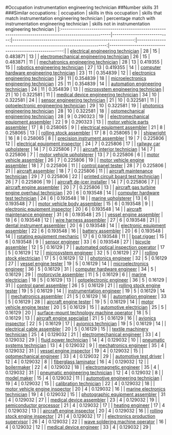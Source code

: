 #Occupation instrumentation engineering technician
##Number skills 31
###Similar occupations:
| occupation                                                                                            |   skills in this occupation |   skills that match instrumentation engineering technician |   percentage match with instrumentation engineering technician |   skills not in instrumentation engineering technician |
|:------------------------------------------------------------------------------------------------------|----------------------------:|-----------------------------------------------------------:|---------------------------------------------------------------:|-------------------------------------------------------:|
| [electrical engineering technician](electrical_engineering_technician.md)                             |                          28 |                                                         15 |                                                       0.483871 |                                                     13 |
| [electromechanical engineering technician](electromechanical_engineering_technician.md)               |                          26 |                                                         15 |                                                       0.483871 |                                                     11 |
| [mechatronics engineering technician](mechatronics_engineering_technician.md)                         |                          28 |                                                         13 |                                                       0.419355 |                                                     15 |
| [robotics engineering technician](robotics_engineering_technician.md)                                 |                          27 |                                                         13 |                                                       0.419355 |                                                     14 |
| [computer hardware engineering technician](computer_hardware_engineering_technician.md)               |                          23 |                                                         11 |                                                       0.354839 |                                                     12 |
| [electronics engineering technician](electronics_engineering_technician.md)                           |                          29 |                                                         11 |                                                       0.354839 |                                                     18 |
| [microelectronics engineering technician](microelectronics_engineering_technician.md)                 |                          25 |                                                         11 |                                                       0.354839 |                                                     14 |
| [automation engineering technician](automation_engineering_technician.md)                             |                          24 |                                                         11 |                                                       0.354839 |                                                     13 |
| [microsystem engineering technician](microsystem_engineering_technician.md)                           |                          21 |                                                         10 |                                                       0.322581 |                                                     11 |
| [medical device engineering technician](medical_device_engineering_technician.md)                     |                          34 |                                                         10 |                                                       0.322581 |                                                     24 |
| [sensor engineering technician](sensor_engineering_technician.md)                                     |                          21 |                                                         10 |                                                       0.322581 |                                                     11 |
| [optoelectronic engineering technician](optoelectronic_engineering_technician.md)                     |                          29 |                                                         10 |                                                       0.322581 |                                                     19 |
| [photonics engineering technician](photonics_engineering_technician.md)                               |                          28 |                                                         10 |                                                       0.322581 |                                                     18 |
| [optomechanical engineering technician](optomechanical_engineering_technician.md)                     |                          28 |                                                          9 |                                                       0.290323 |                                                     19 |
| [electromechanical equipment assembler](electromechanical_equipment_assembler.md)                     |                          22 |                                                          9 |                                                       0.290323 |                                                     13 |
| [motor vehicle parts assembler](motor_vehicle_parts_assembler.md)                                     |                          17 |                                                          8 |                                                       0.258065 |                                                      9 |
| [electrical equipment assembler](electrical_equipment_assembler.md)                                   |                          21 |                                                          8 |                                                       0.258065 |                                                     13 |
| [rolling stock assembler](rolling_stock_assembler.md)                                                 |                          17 |                                                          8 |                                                       0.258065 |                                                      9 |
| [shipwright](shipwright.md)                                                                           |                          16 |                                                          8 |                                                       0.258065 |                                                      8 |
| [precision instrument assembler](precision_instrument_assembler.md)                                   |                          19 |                                                          7 |                                                       0.225806 |                                                     12 |
| [electrical equipment inspector](electrical_equipment_inspector.md)                                   |                          24 |                                                          7 |                                                       0.225806 |                                                     17 |
| [railway car upholsterer](railway_car_upholsterer.md)                                                 |                          14 |                                                          7 |                                                       0.225806 |                                                      7 |
| [aircraft interior technician](aircraft_interior_technician.md)                                       |                          14 |                                                          7 |                                                       0.225806 |                                                      7 |
| [motor vehicle upholsterer](motor_vehicle_upholsterer.md)                                             |                          13 |                                                          7 |                                                       0.225806 |                                                      6 |
| [motor vehicle assembler](motor_vehicle_assembler.md)                                                 |                          26 |                                                          7 |                                                       0.225806 |                                                     19 |
| [motor vehicle engine assembler](motor_vehicle_engine_assembler.md)                                   |                          18 |                                                          7 |                                                       0.225806 |                                                     11 |
| [control panel tester](control_panel_tester.md)                                                       |                          28 |                                                          7 |                                                       0.225806 |                                                     21 |
| [aircraft assembler](aircraft_assembler.md)                                                           |                          18 |                                                          7 |                                                       0.225806 |                                                     11 |
| [aircraft maintenance technician](aircraft_maintenance_technician.md)                                 |                          29 |                                                          7 |                                                       0.225806 |                                                     22 |
| [printed circuit board test technician](printed_circuit_board_test_technician.md)                     |                          26 |                                                          7 |                                                       0.225806 |                                                     19 |
| [aircraft de-icer installer](aircraft_de-icer_installer.md)                                           |                          14 |                                                          7 |                                                       0.225806 |                                                      7 |
| [aircraft engine assembler](aircraft_engine_assembler.md)                                             |                          20 |                                                          7 |                                                       0.225806 |                                                     13 |
| [aircraft gas turbine engine overhaul technician](aircraft_gas_turbine_engine_overhaul_technician.md) |                          20 |                                                          6 |                                                       0.193548 |                                                     14 |
| [computer hardware test technician](computer_hardware_test_technician.md)                             |                          24 |                                                          6 |                                                       0.193548 |                                                     18 |
| [marine upholsterer](marine_upholsterer.md)                                                           |                          13 |                                                          6 |                                                       0.193548 |                                                      7 |
| [motor vehicle body assembler](motor_vehicle_body_assembler.md)                                       |                          15 |                                                          6 |                                                       0.193548 |                                                      9 |
| [electronic equipment inspector](electronic_equipment_inspector.md)                                   |                          20 |                                                          6 |                                                       0.193548 |                                                     14 |
| [aircraft maintenance engineer](aircraft_maintenance_engineer.md)                                     |                          31 |                                                          6 |                                                       0.193548 |                                                     25 |
| [vessel engine assembler](vessel_engine_assembler.md)                                                 |                          18 |                                                          6 |                                                       0.193548 |                                                     12 |
| [wire harness assembler](wire_harness_assembler.md)                                                   |                          27 |                                                          6 |                                                       0.193548 |                                                     21 |
| [dental instrument assembler](dental_instrument_assembler.md)                                         |                          20 |                                                          6 |                                                       0.193548 |                                                     14 |
| [electronic equipment assembler](electronic_equipment_assembler.md)                                   |                          22 |                                                          6 |                                                       0.193548 |                                                     16 |
| [battery assembler](battery_assembler.md)                                                             |                          20 |                                                          6 |                                                       0.193548 |                                                     14 |
| [rotating equipment mechanic](rotating_equipment_mechanic.md)                                         |                          17 |                                                          6 |                                                       0.193548 |                                                     11 |
| [boat rigger](boat_rigger.md)                                                                         |                          15 |                                                          6 |                                                       0.193548 |                                                      9 |
| [sensor engineer](sensor_engineer.md)                                                                 |                          33 |                                                          6 |                                                       0.193548 |                                                     27 |
| [bicycle assembler](bicycle_assembler.md)                                                             |                          12 |                                                          5 |                                                       0.16129  |                                                      7 |
| [automated optical inspection operator](automated_optical_inspection_operator.md)                     |                          17 |                                                          5 |                                                       0.16129  |                                                     12 |
| [microsystem engineer](microsystem_engineer.md)                                                       |                          32 |                                                          5 |                                                       0.16129  |                                                     27 |
| [rolling stock electrician](rolling_stock_electrician.md)                                             |                          17 |                                                          5 |                                                       0.16129  |                                                     12 |
| [photonics engineer](photonics_engineer.md)                                                           |                          32 |                                                          5 |                                                       0.16129  |                                                     27 |
| [vessel engine tester](vessel_engine_tester.md)                                                       |                          19 |                                                          5 |                                                       0.16129  |                                                     14 |
| [microelectronics engineer](microelectronics_engineer.md)                                             |                          36 |                                                          5 |                                                       0.16129  |                                                     31 |
| [computer hardware engineer](computer_hardware_engineer.md)                                           |                          34 |                                                          5 |                                                       0.16129  |                                                     29 |
| [motorcycle assembler](motorcycle_assembler.md)                                                       |                          11 |                                                          5 |                                                       0.16129  |                                                      6 |
| [marine electrician](marine_electrician.md)                                                           |                          18 |                                                          5 |                                                       0.16129  |                                                     13 |
| [optoelectronic engineer](optoelectronic_engineer.md)                                                 |                          36 |                                                          5 |                                                       0.16129  |                                                     31 |
| [control panel assembler](control_panel_assembler.md)                                                 |                          26 |                                                          5 |                                                       0.16129  |                                                     21 |
| [rolling stock engine tester](rolling_stock_engine_tester.md)                                         |                          19 |                                                          5 |                                                       0.16129  |                                                     14 |
| [instrumentation engineer](instrumentation_engineer.md)                                               |                          19 |                                                          5 |                                                       0.16129  |                                                     14 |
| [mechatronics assembler](mechatronics_assembler.md)                                                   |                          21 |                                                          5 |                                                       0.16129  |                                                     16 |
| [automation engineer](automation_engineer.md)                                                         |                          33 |                                                          5 |                                                       0.16129  |                                                     28 |
| [aircraft engine tester](aircraft_engine_tester.md)                                                   |                          19 |                                                          5 |                                                       0.16129  |                                                     14 |
| [motor vehicle engine tester](motor_vehicle_engine_tester.md)                                         |                          20 |                                                          5 |                                                       0.16129  |                                                     15 |
| [automotive electrician](automotive_electrician.md)                                                   |                          25 |                                                          5 |                                                       0.16129  |                                                     20 |
| [surface-mount technology machine operator](surface-mount_technology_machine_operator.md)             |                          18 |                                                          5 |                                                       0.16129  |                                                     13 |
| [aircraft engine specialist](aircraft_engine_specialist.md)                                           |                          21 |                                                          5 |                                                       0.16129  |                                                     16 |
| [avionics inspector](avionics_inspector.md)                                                           |                          22 |                                                          5 |                                                       0.16129  |                                                     17 |
| [avionics technician](avionics_technician.md)                                                         |                          19 |                                                          5 |                                                       0.16129  |                                                     14 |
| [electrical cable assembler](electrical_cable_assembler.md)                                           |                          20 |                                                          5 |                                                       0.16129  |                                                     15 |
| [textile machinery technician](textile_machinery_technician.md)                                       |                          25 |                                                          4 |                                                       0.129032 |                                                     21 |
| [electromechanical engineer](electromechanical_engineer.md)                                           |                          33 |                                                          4 |                                                       0.129032 |                                                     29 |
| [fluid power technician](fluid_power_technician.md)                                                   |                          14 |                                                          4 |                                                       0.129032 |                                                     10 |
| [pneumatic systems technician](pneumatic_systems_technician.md)                                       |                          13 |                                                          4 |                                                       0.129032 |                                                      9 |
| [mechatronics engineer](mechatronics_engineer.md)                                                     |                          35 |                                                          4 |                                                       0.129032 |                                                     31 |
| [vessel engine inspector](vessel_engine_inspector.md)                                                 |                          19 |                                                          4 |                                                       0.129032 |                                                     15 |
| [optomechanical engineer](optomechanical_engineer.md)                                                 |                          33 |                                                          4 |                                                       0.129032 |                                                     29 |
| [automotive test driver](automotive_test_driver.md)                                                   |                          12 |                                                          4 |                                                       0.129032 |                                                      8 |
| [fiberglass laminator](fiberglass_laminator.md)                                                       |                          16 |                                                          4 |                                                       0.129032 |                                                     12 |
| [boilermaker](boilermaker.md)                                                                         |                          22 |                                                          4 |                                                       0.129032 |                                                     18 |
| [electromagnetic engineer](electromagnetic_engineer.md)                                               |                          35 |                                                          4 |                                                       0.129032 |                                                     31 |
| [pneumatic engineering technician](pneumatic_engineering_technician.md)                               |                          12 |                                                          4 |                                                       0.129032 |                                                      8 |
| [model maker](model_maker.md)                                                                         |                          15 |                                                          4 |                                                       0.129032 |                                                     11 |
| [automotive engineering technician](automotive_engineering_technician.md)                             |                          19 |                                                          4 |                                                       0.129032 |                                                     15 |
| [calibration technician](calibration_technician.md)                                                   |                          22 |                                                          4 |                                                       0.129032 |                                                     18 |
| [motor vehicle engine inspector](motor_vehicle_engine_inspector.md)                                   |                          20 |                                                          4 |                                                       0.129032 |                                                     16 |
| [marine electronics technician](marine_electronics_technician.md)                                     |                          19 |                                                          4 |                                                       0.129032 |                                                     15 |
| [photographic equipment assembler](photographic_equipment_assembler.md)                               |                          31 |                                                          4 |                                                       0.129032 |                                                     27 |
| [medical device assembler](medical_device_assembler.md)                                               |                          23 |                                                          4 |                                                       0.129032 |                                                     19 |
| [semiconductor processor](semiconductor_processor.md)                                                 |                          21 |                                                          4 |                                                       0.129032 |                                                     17 |
| [heating engineer](heating_engineer.md)                                                               |                          17 |                                                          4 |                                                       0.129032 |                                                     13 |
| [aircraft engine inspector](aircraft_engine_inspector.md)                                             |                          20 |                                                          4 |                                                       0.129032 |                                                     16 |
| [rolling stock engine inspector](rolling_stock_engine_inspector.md)                                   |                          21 |                                                          4 |                                                       0.129032 |                                                     17 |
| [electronics production supervisor](electronics_production_supervisor.md)                             |                          26 |                                                          4 |                                                       0.129032 |                                                     22 |
| [wave soldering machine operator](wave_soldering_machine_operator.md)                                 |                          16 |                                                          4 |                                                       0.129032 |                                                     12 |
| [medical device engineer](medical_device_engineer.md)                                                 |                          33 |                                                          4 |                                                       0.129032 |                                                     29 |
